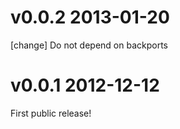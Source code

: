 # v0.0.2 2013-01-20

[change] Do not depend on backports

# v0.0.1 2012-12-12

First public release!
